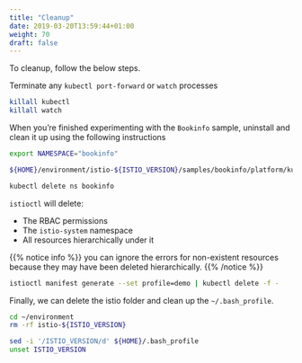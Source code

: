 ```yaml
---
title: "Cleanup"
date: 2019-03-20T13:59:44+01:00
weight: 70
draft: false
---
```


To cleanup, follow the below steps.

Terminate any `kubectl port-forward` or `watch` processes

```bash
killall kubectl
killall watch
```

When you’re finished experimenting with the `Bookinfo` sample, uninstall and clean it up using the following instructions

```bash
export NAMESPACE="bookinfo"

${HOME}/environment/istio-${ISTIO_VERSION}/samples/bookinfo/platform/kube/cleanup.sh

kubectl delete ns bookinfo
```

`istioctl` will delete:

* The RBAC permissions
* The `istio-system` namespace
* All resources hierarchically under it

{{% notice info %}}
you can ignore the errors for non-existent resources because they may have been deleted hierarchically.
{{% /notice %}}

```bash
istioctl manifest generate --set profile=demo | kubectl delete -f -
```

Finally, we can delete the istio folder and clean up the `~/.bash_profile`.

```bash
cd ~/environment
rm -rf istio-${ISTIO_VERSION}

sed -i '/ISTIO_VERSION/d' ${HOME}/.bash_profile
unset ISTIO_VERSION
```
